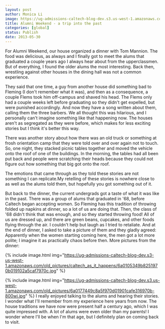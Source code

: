 ```yaml
---
layout: post
author: Monica Li
image: https://ug-admissions-caltech-blog-dev.s3.us-west-1.amazonaws.com/old_pictures/6a0177449c8a5f970d01901cafe142970b-800wi.jpg
title: Alumni Weekend - a trip into the past
categories: [global]
status: Publish
date: 2013-05-30
---
```


For Alumni Weekend, our house organized a dinner with Tom Mannion. The food was delicious, as always and I finally got to meet the alums that graduated a couple years ago I always hear about from the upperclassmen. But of everything, I found the older alums the most interesting. Back then, wrestling against other houses in the dining hall was not a common experience.

They said that one time, a guy from another house did something bad to Fleming (I don't remember what it was), and then as a consequence, a couple Flems took him off-campus and shaved his head. The Flems only had a couple weeks left before graduating so they didn't get expelled, but were punished accordingly. And now they have a song written about them, calling them the three barbers. We all thought this was hilarious, and I personally can't imagine something like that happening now. The houses aren't as segregated as they were before, which makes for less exciting stories but I think it's better this way.

There was another story about how there was an old truck or something at frosh orientation camp that they were told over and over again not to touch. So, one night, they stacked picnic tables together and moved the vehicle onto the roof of one of the buildings. In the morning, the tables had all been put back and people were scratching their heads because they could not figure out how something that big got onto the roof.

The emotions that came through as they told these stories are not something I can replicate.My retelling of these stories is nowhere close to as well as the alums told them, but hopefully you got something out of it.

But back to the dinner, the current undergrads got a taste of what it was like in the past. There was a group of alums that graduated in '68, before Caltech began accepting women. So Fleming has this tradition of throwing folded up napkins at dinner, so a lot of us are doing that. Then, the class of '68 didn't think that was enough, and so they started throwing food! All of us are dressed up, and there are green beans, cupcakes, and other foods flying through the air. I couldn't help but laugh as I tried to retaliate. And at the end of dinner, I asked to take a picture of them and they gladly agreed:
Apparently when the women starting coming here, the men got a lot more polite; I imagine it as practically chaos before then. More pictures from the dinner:


{% include image.html img="https://ug-admissions-caltech-blog-dev.s3-us-west-1.amazonaws.com/old_pictures/caltech_as_it_happens/6a0105349b8251970b019102a5caf7970c.jpg" %}


{% include image.html img="https://ug-admissions-caltech-blog-dev.s3.us-west-1.amazonaws.com/old_pictures/6a0177449c8a5f970d01901cafe316970b-800wi.jpg" %}
I really enjoyed talking to the alums and hearing their stories. I wonder what I'll remember from my experience here years from now. The house traditions we have now were present half a century ago, which I was quite impressed with. A lot of alums were even older than my parents! I wonder where I'll be when I'm that age, but I definitely plan on coming back to visit.

